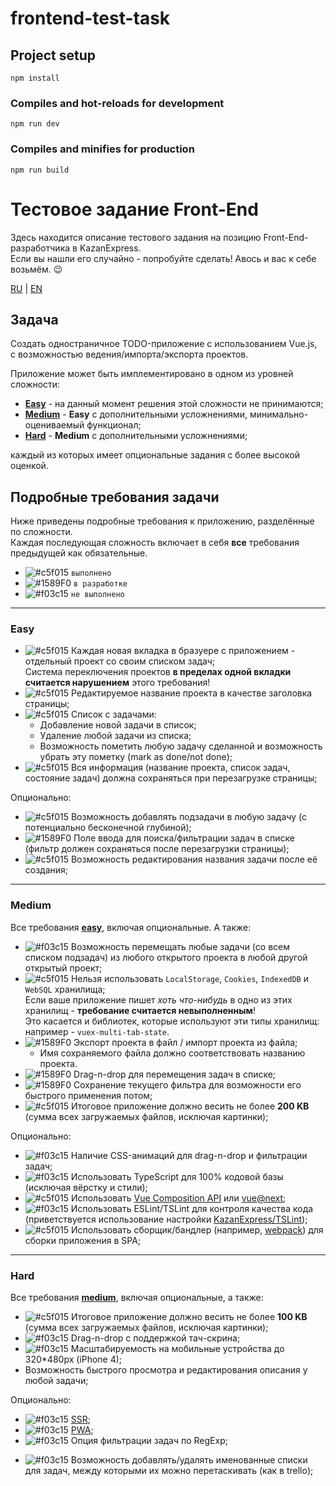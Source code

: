 # frontend-test-task

## Project setup
```
npm install
```

### Compiles and hot-reloads for development
```
npm run dev
```

### Compiles and minifies for production
```
npm run build
```

# Тестовое задание Front-End

Здесь находится описание тестового задания на позицию Front-End-разработчика в KazanExpress.\
Если вы нашли его случайно - попробуйте сделать! Авось и вас к себе возьмём. 😉

[RU](README.md) | [EN](README_EN.md)

## Задача

Создать одностраничное TODO-приложение с использованием Vue.js,\
с возможностью ведения/импорта/экспорта проектов.

Приложение может быть имплементировано в одном из уровней сложности:

- [**Easy**](#easy) - на данный момент решения этой сложности не принимаются;
- [**Medium**](#medium) - **Easy** с дополнительными усложнениями, минимально-оцениваемый функционал;
- [**Hard**](#hard) - **Medium** с дополнительными усложнениями;

каждый из которых имеет опциональные задания с более высокой оценкой.

## Подробные требования задачи

Ниже приведены подробные требования к приложению, разделённые по сложности.\
Каждая последующая сложность включает в себя **все** требования предыдущей как обязательные.

- ![#c5f015](https://via.placeholder.com/15/c5f015/000000?text=+) `выполнено`
- ![#1589F0](https://via.placeholder.com/15/fbec5d/000000?text=+) `в разработке`
- ![#f03c15](https://via.placeholder.com/15/f03c15/000000?text=+) `не выполнено`

---

### **Easy**

- ![#c5f015](https://via.placeholder.com/15/c5f015/000000?text=+) Каждая новая вкладка в бразуере с приложением - отдельный проект со своим списком задач;\
  Система переключения проектов **в пределах одной вкладки считается нарушением** этого требования!
- ![#c5f015](https://via.placeholder.com/15/c5f015/000000?text=+) Редактируемое название проекта в качестве заголовка страницы;
- ![#c5f015](https://via.placeholder.com/15/c5f015/000000?text=+) Список с задачами:
  - Добавление новой задачи в список;
  - Удаление любой задачи из списка;
  - Возможность пометить любую задачу сделанной и возможность убрать эту пометку (mark as done/not done);
- ![#c5f015](https://via.placeholder.com/15/c5f015/000000?text=+) Вся информация (название проекта, список задач, состояние задач) должна сохраняться при перезагрузке страницы;

Опционально:
- ![#c5f015](https://via.placeholder.com/15/c5f015/000000?text=+) Возможность добавлять подзадачи в любую задачу (с потенциально бесконечной глубиной);
- ![#1589F0](https://via.placeholder.com/15/fbec5d/000000?text=+) Поле ввода для поиска/фильтрации задач в списке (фильтр должен сохраняться после перезагрузки страницы);
- ![#c5f015](https://via.placeholder.com/15/c5f015/000000?text=+) Возможность редактирования названия задачи после её создания;

---

### **Medium**

Все требования [**easy**](#easy), включая опциональные.
А также:

- ![#f03c15](https://via.placeholder.com/15/f03c15/000000?text=-) Возможность перемещать любые задачи (со всем списком подзадач) из любого открытого проекта в любой другой открытый проект;
- ![#c5f015](https://via.placeholder.com/15/c5f015/000000?text=+) Нельзя использовать `LocalStorage`, `Cookies`, `IndexedDB` и `WebSQL` хранилища;\
  Если ваше приложение пишет *хоть что-нибудь* в одно из этих хранилищ - **требование считается невыполненным**!\
  Это касается и библиотек, которые используют эти типы хранилищ: например - `vuex-multi-tab-state`.
- ![#1589F0](https://via.placeholder.com/15/fbec5d/000000?text=+) Экспорт проекта в файл / импорт проекта из файла;
  - Имя сохраняемого файла должно соответствовать названию проекта.
- ![#1589F0](https://via.placeholder.com/15/fbec5d/000000?text=+) Drag-n-drop для перемещения задач в списке;
- ![#1589F0](https://via.placeholder.com/15/fbec5d/000000?text=+) Сохранение текущего фильтра для возможности его быстрого применения потом;
- ![#c5f015](https://via.placeholder.com/15/c5f015/000000?text=+) Итоговое приложение должно весить не более **200 KB** (сумма всех загружаемых файлов, исключая картинки);

Опционально:
- ![#f03c15](https://via.placeholder.com/15/f03c15/000000?text=+) Наличие CSS-анимаций для drag-n-drop и фильтрации задач;
- ![#f03c15](https://via.placeholder.com/15/f03c15/000000?text=+) Использовать TypeScript для 100% кодовой базы (исключая вёрстку и стили);
- ![#c5f015](https://via.placeholder.com/15/c5f015/000000?text=+) Использовать [Vue Composition API](https://vue-composition-api-rfc.netlify.com/) или [vue@next](https://www.npmjs.com/package/vue/v/next);
- ![#f03c15](https://via.placeholder.com/15/f03c15/000000?text=+) Использовать ESLint/TSLint для контроля качества кода (приветствуется использование настройки [KazanExpress/TSLint](https://github.com/KazanExpress/tslint));
- ![#c5f015](https://via.placeholder.com/15/c5f015/000000?text=+) Использовать сборщик/бандлер (например, [webpack](https://webpack.js.org/)) для сборки приложения в SPA;

---

### **Hard**

Все требования [**medium**](#medium), включая опциональные, а также:

- ![#c5f015](https://via.placeholder.com/15/c5f015/000000?text=+) Итоговое приложение должно весить не более **100 KB** (сумма всех загружаемых файлов, исключая картинки);
- ![#f03c15](https://via.placeholder.com/15/f03c15/000000?text=+) Drag-n-drop с поддержкой тач-скрина;
- ![#f03c15](https://via.placeholder.com/15/f03c15/000000?text=-) Масштабируемость на мобильные устройства до 320*480px (iPhone 4);
- Возможность быстрого просмотра и редактирования описания у любой задачи;

Опционально:
- ![#f03c15](https://via.placeholder.com/15/f03c15/000000?text=-) [SSR](https://google.com/search?q=SSR+(web+development));
- ![#f03c15](https://via.placeholder.com/15/f03c15/000000?text=-) [PWA](https://google.com/search?q=PWA+(web+development));
- ![#f03c15](https://via.placeholder.com/15/f03c15/000000?text=-) Опция фильтрации задач по RegExp;
<!-- - Если в двух вкладках открыт один и тот же проект (например, совершён импорт из одного и того же файла),\
  **все** действия в этих вкладках/проектах должны синхронизироваться без задержки.\
  Включая (но не ограничиваясь):
  - Название проекта;
  - Список, состояния, описания, порядок и названия всех задач\
    (например, при добавлении задачи в одной вкладке - она должна появиться и в другой);
  - Список сохранённых фильтров; -->
- ![#f03c15](https://via.placeholder.com/15/f03c15/000000?text=-) Возможность добавлять/удалять именованные списки для задач, между которыми их можно перетаскивать (как в trello);
